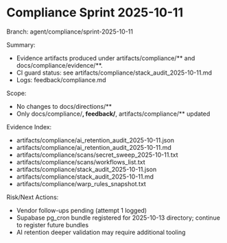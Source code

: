 # Compliance Sprint 2025-10-11

Branch: agent/compliance/sprint-2025-10-11

Summary:
- Evidence artifacts produced under artifacts/compliance/** and docs/compliance/evidence/**.
- CI guard status: see artifacts/compliance/stack_audit_2025-10-11.md
- Logs: feedback/compliance.md

Scope:
- No changes to docs/directions/**
- Only docs/compliance/**, feedback/**, artifacts/compliance/** updated

Evidence Index:
- artifacts/compliance/ai_retention_audit_2025-10-11.json
- artifacts/compliance/ai_retention_audit_2025-10-11.md
- artifacts/compliance/scans/secret_sweep_2025-10-11.txt
- artifacts/compliance/scans/workflows_list.txt
- artifacts/compliance/stack_audit_2025-10-11.json
- artifacts/compliance/stack_audit_2025-10-11.md
- artifacts/compliance/warp_rules_snapshot.txt

Risk/Next Actions:
- Vendor follow-ups pending (attempt 1 logged)
- Supabase pg_cron bundle registered for 2025-10-13 directory; continue to register future bundles
- AI retention deeper validation may require additional tooling
